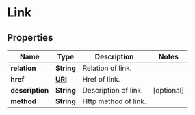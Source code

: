 

# Link

## Properties

Name | Type | Description | Notes
------------ | ------------- | ------------- | -------------
**relation** | **String** | Relation of link. | 
**href** | [**URI**](URI.md) | Href of link. | 
**description** | **String** | Description of link. |  [optional]
**method** | **String** | Http method of link. | 



